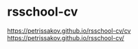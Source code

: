 # rsschool-cv
https://petrissakov.github.io/rsschool-cv/cv
https://petrissakov.github.io/rsschool-cv/
